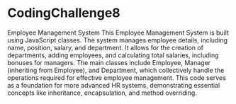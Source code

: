 # CodingChallenge8

Employee Management System
This Employee Management System is built using JavaScript classes. The system manages employee details, including name, position, salary, and department. It allows for the creation of departments, adding employees, and calculating total salaries, including bonuses for managers. The main classes include Employee, Manager (inheriting from Employee), and Department, which collectively handle the operations required for effective employee management. This code serves as a foundation for more advanced HR systems, demonstrating essential concepts like inheritance, encapsulation, and method overriding.
